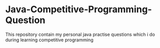 # Java-Competitive-Programming-Question
This repository contain my personal java practise questions which i do during learning competitive programming
